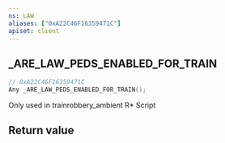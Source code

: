 ```yaml
---
ns: LAW
aliases: ["0xA22C46F16359471C"]
apiset: client
---
```

## _ARE_LAW_PEDS_ENABLED_FOR_TRAIN

```c
// 0xA22C46F16359471C
Any _ARE_LAW_PEDS_ENABLED_FOR_TRAIN();
```

Only used in trainrobbery_ambient R* Script


## Return value